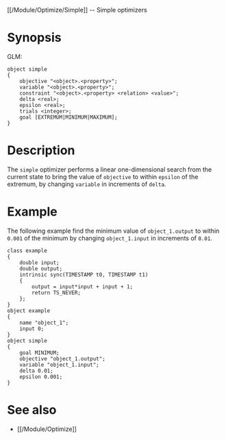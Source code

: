 [[/Module/Optimize/Simple]] -- Simple optimizers

# Synopsis

GLM:

~~~
object simple 
{
	objective "<object>.<property>";
	variable "<object>.<property>";
	constraint "<object>.<property> <relation> <value>";
	delta <real>;
	epsilon <real>;
	trials <integer>;
	goal [EXTREMUM|MINIMUM|MAXIMUM];
}
~~~

# Description

The `simple` optimizer performs a linear one-dimensional search from the current state to bring the value of `objective` to within `epsilon` of the extremum, by changing `variable` in increments of `delta`.

# Example

The following example find the minimum value of `object_1.output` to within `0.001` of the minimum by changing `object_1.input` in increments of `0.01`.

~~~
class example
{
	double input;
	double output;
	intrinsic sync(TIMESTAMP t0, TIMESTAMP t1)
	{
		output = input*input + input + 1;
		return TS_NEVER;
	};
}
object example
{
	name "object_1";
	input 0;
}
object simple
{
	goal MINIMUM;
	objective "object_1.output";
	variable "object_1.input";
	delta 0.01;
	epsilon 0.001;
}

~~~

# See also

* [[/Module/Optimize]]
